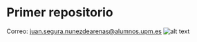 # Primer repositorio
Correo: juan.segura.nunezdearenas@alumnos.upm.es
![alt text](https://github.com/JuanSeguraUPM/PrimerRepo#primer-repositorio/dog.jpg "Logo Title Text 1")

